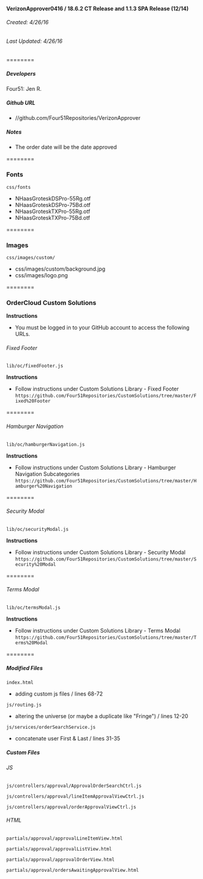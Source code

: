 #### VerizonApprover0416 / 18.6.2 CT Release and 1.1.3 SPA Release (12/14)  
###### Created: 4/26/16
###### Last Updated: 4/26/16
======== 

##### Developers
Four51: Jen R.

##### Github URL 
* //github.com/Four51Repositories/VerizonApprover

##### Notes
* The order date will be the date approved

========

### Fonts
`css/fonts` 
* NHaasGroteskDSPro-55Rg.otf
* NHaasGroteskDSPro-75Bd.otf
* NHaasGroteskTXPro-55Rg.otf
* NHaasGroteskTXPro-75Bd.otf

======== 

### Images
`css/images/custom/` 
* css/images/custom/background.jpg
* css/images/logo.png

========

### OrderCloud Custom Solutions
**Instructions**
* You must be logged in to your GitHub account to access the following URLs.

###### Fixed Footer
`lib/oc/fixedFooter.js`

**Instructions**
* Follow instructions under Custom Solutions Library - Fixed Footer
`https://github.com/Four51Repositories/CustomSolutions/tree/master/Fixed%20Footer`

========

###### Hamburger Navigation
`lib/oc/hamburgerNavigation.js`

**Instructions**
* Follow instructions under Custom Solutions Library - Hamburger Navigation Subcategories
`https://github.com/Four51Repositories/CustomSolutions/tree/master/Hamburger%20Navigation`

========

###### Security Modal
`lib/oc/securityModal.js`

**Instructions**
* Follow instructions under Custom Solutions Library - Security Modal
`https://github.com/Four51Repositories/CustomSolutions/tree/master/Security%20Modal`

========

###### Terms Modal
`lib/oc/termsModal.js`

**Instructions**
* Follow instructions under Custom Solutions Library - Terms Modal
`https://github.com/Four51Repositories/CustomSolutions/tree/master/Terms%20Modal`

========

##### Modified Files
`index.html` 
* adding custom js files / lines 68-72

`js/routing.js` 
* altering the universe (or maybe a duplicate like "Fringe") / lines 12-20

`js/services/orderSearchService.js` 
* concatenate user First & Last / lines 31-35

##### Custom Files

###### JS
`js/controllers/approval/ApprovalOrderSearchCtrl.js`

`js/controllers/approval/lineItemApprovalViewCtrl.js` 

`js/controllers/approval/orderApprovalViewCtrl.js` 

###### HTML
`partials/approval/approvalLineItemView.html` 

`partials/approval/approvalListView.html` 

`partials/approval/approvalOrderView.html` 

`partials/approval/ordersAwaitingApprovalView.html`


